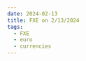 ```yaml
---
date: 2024-02-13
title: FXE on 2/13/2024
tags: 
  - FXE
  - euro
  - currencies
---
```

<div class="post">
<snapshot-grid 
    :reports="['2024/02/12/CTA/FXE', '2024/02/13/CTA/FXE', '2024/02/13/MTP/FXE']"
    chart="2024/02/13/Chart/FXE"
/>
<p>

</p>
<p>

</p>
</div>